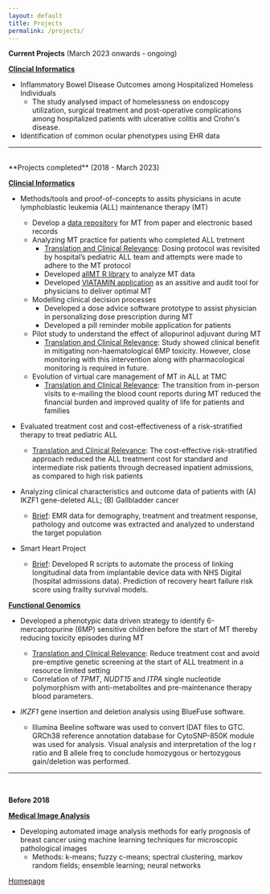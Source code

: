 ```yaml
---
layout: default
title: Projects
permalink: /projects/
---
```



**Current Projects** (March 2023 onwards - ongoing) <br>

**<ins>Clincial Informatics</ins>** 
- Inflammatory Bowel Disease Outcomes among Hospitalized Homeless Individuals
	- The study analysed impact of homelessness on endoscopy utilization, surgical treatment and post-operative complications among hospitalized patients with ulcerative colitis and Crohn's disease. 
- Identification of common ocular phenotypes using EHR data

--- 
<br>
**Projects completed** (2018 - March 2023) <br>

**<ins>Clincial Informatics</ins>**

- Methods/tools and proof-of-concepts to assits physicians in acute lymphoblastic leukemia (ALL) maintenance therapy (MT) 
	- Develop a [data repository](https://data.mendeley.com/datasets/775hs9wrb5/1) for MT from paper and electronic based records 
	- Analyzing MT practice for patients who completed ALL tretment
		- <ins>Translation and Clinical Relevance</ins>: Dosing protocol was revisited by hospital’s pediatric ALL team and attempts were made to adhere to the MT protocol
		- Developed [allMT R library](https://cran.r-project.org/web/packages/allMT/index.html) to analyze MT data
		- Developed [VIATAMIN application](https://ananyam.shinyapps.io/VIATAMIN/) as an assitive and audit tool for physicians to deliver optimal MT
	- Modelling clinical decision processes 
		- Developed a dose advice software prototype to assist physician in personalizing dose prescription during MT
		- Developed a pill reminder mobile application for patients 	 
	- Pilot study to understand the effect of allopurinol adjuvant during MT
		- <ins>Translation and Clinical Relevance</ins>: Study showed clinical benefit in mitigating non-haematological 6MP toxicity. However, close monitoring with this intervention along with pharmacological monitoring is required in future. 
	- Evolution of virtual care management of MT in ALL at TMC
		- <ins>Translation and Clinical Relevance</ins>: The transition from in-person visits to e-mailing the blood count reports during MT reduced the financial burden and improved quality of life for patients and families <br>

- Evaluated treatment cost and cost-effectiveness of a risk-stratified therapy to treat pediatric ALL
	- <ins>Translation and Clinical Relevance</ins>: The cost-effective risk-stratified approach reduced the ALL treatment cost for standard and intermediate risk patients through decreased inpatient admissions, as compared to high risk patients <br>

- Analyzing clinical characteristics and outcome data of patients with (A) IKZF1 gene-deleted ALL;
(B) Gallbladder cancer
	- <ins>Brief</ins>: EMR data for demography, treatment and treatment response, pathology and outcome was extracted and analyzed to understand the target population

- Smart Heart Project
	- <ins>Brief</ins>: Developed R scripts to automate the process of linking longitudinal data from implantable device data with NHS Digital (hospital admissions data). Prediction of recovery heart failure risk score using frailty survival models.

	
**<ins>Functional Genomics</ins>**

- Developed a phenotypic data driven strategy to identify 6-mercaptopurine (6MP) sensitive children before the start of MT thereby reducing toxicity episodes during MT
	- <ins>Translation and Clinical Relevance</ins>: Reduce treatment cost and avoid pre-emptive genetic screening at the start of ALL treatment in a resource limited setting 
	- Correlation of *TPMT*, *NUDT15* and *ITPA* single nucleotide polymorphism with anti-metabolites and pre-maintenance therapy blood parameters.

- *IKZF1* gene insertion and deletion analysis using BlueFuse software. 
	- Illumina Beeline software was used to convert IDAT files to GTC. GRCh38 reference annotation database for CytoSNP-850K module was used for analysis. Visual analysis and interpretation of the log r ratio and B allele freq to conclude homozygous or hertozygous gain/deletion was performed. 

---
<br>

**Before 2018**

**<ins>Medical Image Analysis</ins>** <br>
- Developing automated image analysis methods for early prognosis of breast cancer using machine learning techniques for microscopic pathological images <br>
	- Methods: k-means; fuzzy c-means; spectral clustering, markov random fields; ensemble learning; neural networks


[Homepage](/index.markdown/)
